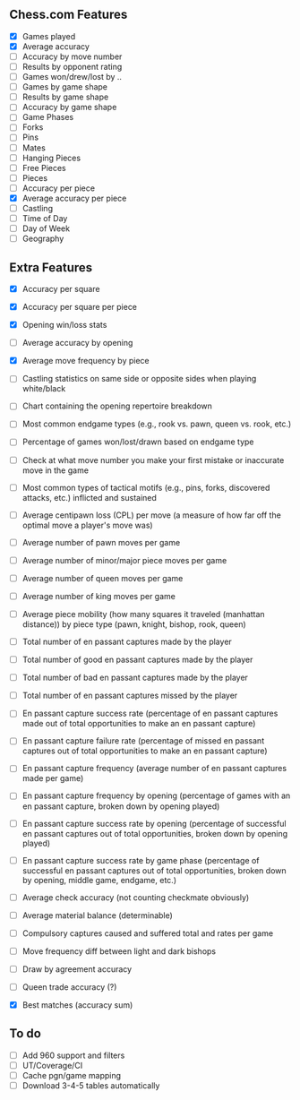 ## Chess.com Features
- [x] Games played
- [x] Average accuracy
- [ ] Accuracy by move number
- [ ] Results by opponent rating
- [ ] Games won/drew/lost by ..
- [ ] Games by game shape
- [ ] Results by game shape
- [ ] Accuracy by game shape
- [ ] Game Phases
- [ ] Forks
- [ ] Pins
- [ ] Mates
- [ ] Hanging Pieces
- [ ] Free Pieces
- [ ] Pieces
- [ ] Accuracy per piece
- [x] Average accuracy per piece
- [ ] Castling
- [ ] Time of Day 
- [ ] Day of Week
- [ ] Geography

## Extra Features

- [x] Accuracy per square
- [x] Accuracy per square per piece
- [x] Opening win/loss stats
- [ ] Average accuracy by opening
- [x] Average move frequency by piece
- [ ] Castling statistics on same side or opposite sides when playing white/black
- [ ] Chart containing the opening repertoire breakdown 
- [ ] Most common endgame types (e.g., rook vs. pawn, queen vs. rook, etc.)
- [ ] Percentage of games won/lost/drawn based on endgame type
- [ ] Check at what move number you make your first mistake or inaccurate move in the game
- [ ] Most common types of tactical motifs (e.g., pins, forks, discovered attacks, etc.) inflicted and sustained
- [ ] Average centipawn loss (CPL) per move (a measure of how far off the optimal move a player's move was)
- [ ] Average number of pawn moves per game
- [ ] Average number of minor/major piece moves per game
- [ ] Average number of queen moves per game
- [ ] Average number of king moves per game
- [ ] Average piece mobility (how many squares it traveled (manhattan distance)) by piece type (pawn, knight, bishop, rook, queen)

- [ ] Total number of en passant captures made by the player
- [ ] Total number of good en passant captures made by the player
- [ ] Total number of bad en passant captures made by the player
- [ ] Total number of en passant captures missed by the player

- [ ] En passant capture success rate (percentage of en passant captures made out of total opportunities to make an en passant capture)
- [ ] En passant capture failure rate (percentage of missed en passant captures out of total opportunities to make an en passant capture)
- [ ] En passant capture frequency (average number of en passant captures made per game)
- [ ] En passant capture frequency by opening (percentage of games with an en passant capture, broken down by opening played)
- [ ] En passant capture success rate by opening (percentage of successful en passant captures out of total opportunities, broken down by opening played)
- [ ] En passant capture success rate by game phase (percentage of successful en passant captures out of total opportunities, broken down by opening, middle game, endgame, etc.)

- [ ] Average check accuracy (not counting checkmate obviously)
- [ ] Average material balance (determinable)
- [ ] Compulsory captures caused and suffered total and rates per game

- [ ] Move frequency diff between light and dark bishops
- [ ] Draw by agreement accuracy

- [ ] Queen trade accuracy (?)

- [x] Best matches (accuracy sum)

## To do
- [ ] Add 960 support and filters
- [ ] UT/Coverage/CI
- [ ] Cache pgn/game mapping
- [ ] Download 3-4-5 tables automatically
